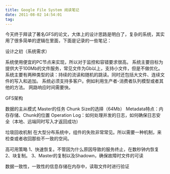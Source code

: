 ```yaml
---
title: Google File System 阅读笔记
date: 2011-08-02 14:54:01
tag: 
---
```


今天终于拜读了著名GFS的论文，大体上的设计思路是明白了，复杂的系统，其实用了很多简单的逻辑在里面，下面是记录的一些笔记：

设计之初（系统需求）


系统使用便宜的PC节点来实现，所以对于监控和容错要求很高。
系统主要目标为提供大于100Mb的文件服务，常见文件为Gb以上，支持小文件，但是不做优化。
系统主要有两种类型的读：持续的流读和随机的跳读。同时还包括大文件、连续文件的写入和追加。
系统必须支持多客户。例如利用生产者-消费者队列模型或者其他的方法。
网路响应时间需要快。


GFS架构

数据的主从模式
Master的任务
Chunk Size的选择（64Mb）
Metadata特点：内存存储、Chunk的位置
Operation Log：如何处理并发的日志，如何确保日志安全（本地、远端同时写入才返回成功）


垃圾回收机制
在大型分布系统中，组件的失败非常常见。所以需要一种机制，来检查或者收回那些不一致的空间。


高可用策略
1、快速恢复。不管因为什么原因导致的服务终止，在数秒钟内恢复
2、块复制。
3、Master的复制以及Shadown，确保故障时文件的可读



数据一致性，一致性的信息存储在内存中，读取文件时进行验证












